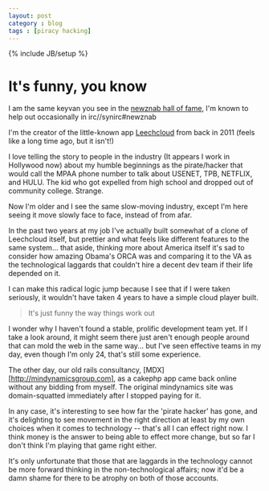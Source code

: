 ```yaml
---
layout: post
category : blog
tags : [piracy hacking]
---
```

{% include JB/setup %}

# It's funny, you know

I am the same keyvan you see in the [newznab hall of fame](http://newznab.readthedocs.org/en/latest/readme/#hall-of-fame), I'm known to help out occasionally in irc//synirc#newznab 

I'm the creator of the little-known app [Leechcloud](http://www.youtube.com/watch?v=9-RvU1sHXPs) from back in 2011 (feels like a long time ago, but it isn't!)

 I love telling the story to people in the industry (It appears I work in Hollywood now) about my humble beginnings as the pirate/hacker that would call the MPAA phone number to talk about USENET, TPB, NETFLIX, and HULU. The kid who got expelled from high school and dropped out of community college. Strange.

Now I'm older and I see the same slow-moving industry, except I'm here seeing it move slowly face to face, instead of from afar.

In the past two years at my job I've actually built somewhat of a clone of Leechcloud itself, but prettier and what feels like different features to the same system... that aside, thinking more about America itself it's sad to consider how amazing Obama's ORCA was and comparing it to the VA as the technological laggards that couldn't hire a decent dev team if their life depended on it.

I can make this radical logic jump because I see that if I were taken seriously, it wouldn't have taken 4 years to have a simple cloud player built.

> It's just funny the way things work out

I wonder why I haven't found a stable, prolific development team yet. If I take a look around, it might seem there just aren't enough people around that can mold the web in the same way... but I've seen effective teams in my day, even though I'm only 24, that's still some experience.

The other day, our old rails consultancy, [MDX][http://mindynamicsgroup.com], as a cakephp app came back online without any bidding from myself. The original mindynamics site was domain-squatted immediately after I stopped paying for it.

In any case, it's interesting to see how far the 'pirate hacker' has gone, and it's delighting to see movement in the right direction at least by my own choices when it comes to technology -- that's all I can effect right now. I think money is the answer to being able to effect more change, but so far I don't think I'm playing that game right either.

It's only unfortunate that those that are laggards in the technology cannot be more forward thinking in the non-technological affairs; now it'd be a damn shame for there to be atrophy on both of those accounts.